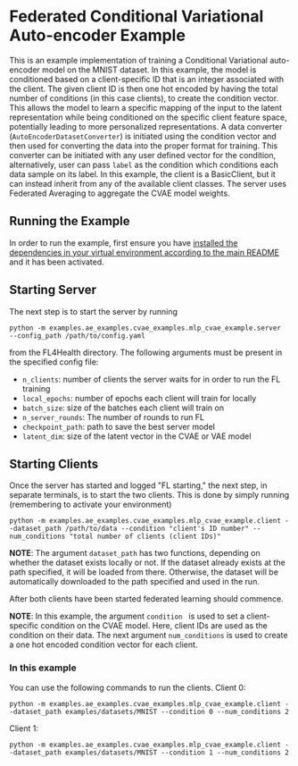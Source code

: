 # Federated Conditional Variational Auto-encoder Example
This is an example implementation of training a Conditional Variational auto-encoder model on the MNIST dataset. In this example, the model is conditioned based on a client-specific ID that is an integer associated with the client. The given client ID is then one hot encoded by having the total number of conditions (in this case clients), to create the condition vector. This allows the model to learn a specific mapping of the input to the latent representation while being conditioned on the specific client feature space, potentially leading to more personalized representations. A data converter (`AutoEncoderDatasetConverter`) is initiated using the condition vector and then used for converting the data into the proper format for training. This converter can be initiated with any user defined vector for the condition, alternatively, user can pass `label` as the condition which conditions each data sample on its label.
In this example, the client is a BasicClient, but it can instead inherit from any of the available client classes. The server uses Federated Averaging to aggregate the CVAE model weights.

## Running the Example
In order to run the example, first ensure you have [installed the dependencies in your virtual environment according to the main README](/README.md#development-requirements) and it has been activated.

## Starting Server

The next step is to start the server by running
```
python -m examples.ae_examples.cvae_examples.mlp_cvae_example.server  --config_path /path/to/config.yaml
```
from the FL4Health directory. The following arguments must be present in the specified config file:
* `n_clients`: number of clients the server waits for in order to run the FL training
* `local_epochs`: number of epochs each client will train for locally
* `batch_size`: size of the batches each client will train on
* `n_server_rounds`: The number of rounds to run FL
* `checkpoint_path`: path to save the best server model
* `latent_dim`: size of the latent vector in the CVAE or VAE model

## Starting Clients

Once the server has started and logged "FL starting," the next step, in separate terminals, is to start the two
clients. This is done by simply running (remembering to activate your environment)
```
python -m examples.ae_examples.cvae_examples.mlp_cvae_example.client --dataset_path /path/to/data --condition "client's ID number" --num_conditions "total number of clients (client IDs)"
```
**NOTE**: The argument `dataset_path` has two functions, depending on whether the dataset exists locally or not. If
the dataset already exists at the path specified, it will be loaded from there. Otherwise, the dataset will be
automatically downloaded to the path specified and used in the run.

After both clients have been started federated learning should commence.

**NOTE**: In this example, the argument `condition ` is used to set a client-specific condition on the CVAE model. Here, client IDs are used as the condition on their data. The next argument `num_conditions` is used to create a one hot encoded condition vector for each client.


### In this example
You can use the following commands to run the clients.
Client 0:
```
python -m examples.ae_examples.cvae_examples.mlp_cvae_example.client --dataset_path examples/datasets/MNIST --condition 0 --num_conditions 2
```
Client 1:
```
python -m examples.ae_examples.cvae_examples.mlp_cvae_example.client --dataset_path examples/datasets/MNIST --condition 1 --num_conditions 2
```
